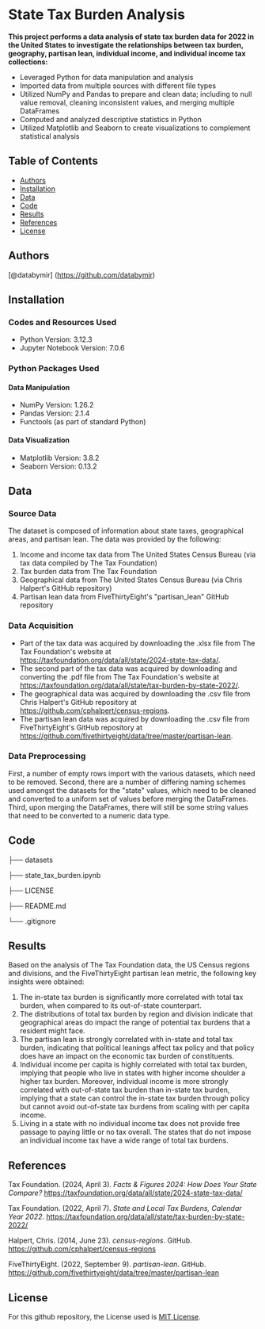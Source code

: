# State Tax Burden Analysis
**This project performs a data analysis of state tax burden data for 2022 in the United States to investigate the relationships between tax burden, geography, partisan lean, individual income, and individual income tax collections:**
* Leveraged Python for data manipulation and analysis
* Imported data from multiple sources with different file types
* Utilized NumPy and Pandas to prepare and clean data; including to null value removal, cleaning inconsistent values, and merging multiple DataFrames
* Computed and analyzed descriptive statistics in Python
* Utilized Matplotlib and Seaborn to create visualizations to complement statistical analysis

## Table of Contents
* [Authors](#authors)
* [Installation](#installation)
* [Data](#data)
* [Code](#code)
* [Results](#results)
* [References](#references)
* [License](#license)

## Authors 
[@databymir] (https://github.com/databymir)

## Installation
### Codes and Resources Used
* Python Version: 3.12.3
* Jupyter Notebook Version: 7.0.6

### Python Packages Used
#### Data Manipulation
* NumPy Version: 1.26.2
* Pandas Version: 2.1.4
* Functools (as part of standard Python)

#### Data Visualization
* Matplotlib Version: 3.8.2
* Seaborn Version: 0.13.2

## Data
### Source Data
The dataset is composed of information about state taxes, geographical areas, and partisan lean. The data was provided by the following:
1. Income and income tax data from The United States Census Bureau (via tax data compiled by The Tax Foundation)
2. Tax burden data from The Tax Foundation
2. Geographical data from The United States Census Bureau (via Chris Halpert's GitHub repository)
3. Partisan lean data from FiveThirtyEight's "partisan_lean" GitHub repository

### Data Acquisition
* Part of the tax data was acquired by downloading the .xlsx file from The Tax Foundation's website at https://taxfoundation.org/data/all/state/2024-state-tax-data/.
* The second part of the tax data was acquired by downloading and converting the .pdf file from The Tax Foundation's website at https://taxfoundation.org/data/all/state/tax-burden-by-state-2022/.
* The geographical data was acquired by downloading the .csv file from Chris Halpert's GitHub repository at https://github.com/cphalpert/census-regions.
* The partisan lean data was acquired by downloading the .csv file from FiveThirtyEight's GitHub repository at https://github.com/fivethirtyeight/data/tree/master/partisan-lean.

### Data Preprocessing
First, a number of empty rows import with the various datasets, which need to be removed.
Second, there are a number of differing naming schemes used amongst the datasets for the "state" values, which need to be cleaned and converted to a uniform set of values before merging the DataFrames.
Third, upon merging the DataFrames, there will still be some string values that need to be converted to a numeric data type.

## Code
├── datasets

├── state_tax_burden.ipynb

├── LICENSE

├── README.md

└── .gitignore

## Results
Based on the analysis of The Tax Foundation data, the US Census regions and divisions, and the FiveThirtyEight partisan lean metric, the following key insights were obtained:
1. The in-state tax burden is significantly more correlated with total tax burden, when compared to its out-of-state counterpart.
2. The distributions of total tax burden by region and division indicate that geographical areas do impact the range of potential tax burdens that a resident might face.
3. The partisan lean is strongly correlated with in-state and total tax burden, indicating that political leanings affect tax policy and that policy does have an impact on the economic tax burden of constituents.
4. Individual income per capita is highly correlated with total tax burden, implying that people who live in states with higher income shoulder a higher tax burden. Moreover, individual income is more strongly correlated with out-of-state tax burden than in-state tax burden, implying that a state can control the in-state tax burden through policy but cannot avoid out-of-state tax burdens from scaling with per capita income.
5. Living in a state with no individual income tax does not provide free passage to paying little or no tax overall. The states that do not impose an individual income tax have a wide range of total tax burdens.

## References
Tax Foundation. (2024, April 3). *Facts & Figures 2024: How Does Your State Compare?* https://taxfoundation.org/data/all/state/2024-state-tax-data/

Tax Foundation. (2022, April 7). *State and Local Tax Burdens, Calendar Year 2022*. https://taxfoundation.org/data/all/state/tax-burden-by-state-2022/

Halpert, Chris. (2014, June 23). *census-regions*. GitHub. https://github.com/cphalpert/census-regions

FiveThirtyEight. (2022, September 9). *partisan-lean*. GitHub. https://github.com/fivethirtyeight/data/tree/master/partisan-lean

## License
For this github repository, the License used is [MIT License](https://opensource.org/license/mit/).
